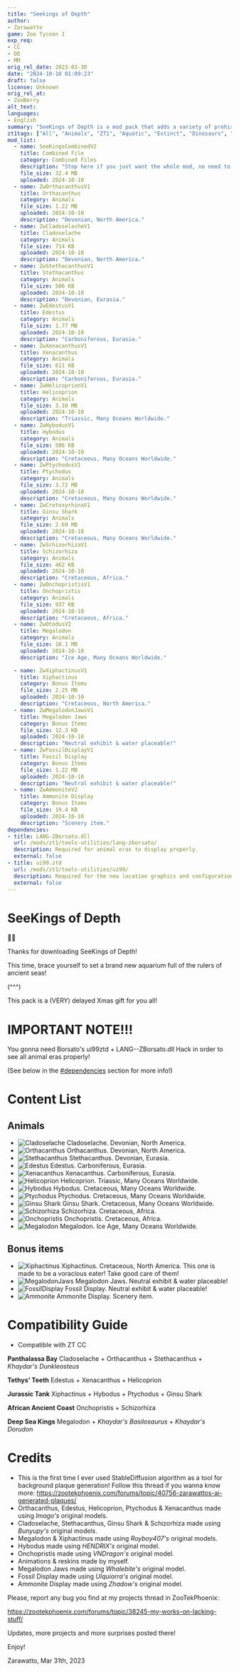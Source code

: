 ```yaml
---
title: "Seekings of Depth"
author: 
- Zarawatto
game: Zoo Tycoon 1
exp_req:
- CC
- DD
- MM
orig_rel_date: 2023-03-30
date: "2024-10-10 01:09:23"
draft: false
license: Unknown
orig_rel_at: 
- ZooBerry
alt_text: 
languages:
- English
summary: "SeeKings of Depth is a mod pack that adds a variety of prehistoric sea creatures to Zoo Tycoon 1."
zt1tags: ["All", "Animals", "ZT1", "Aquatic", "Extinct", "Dinosaurs", "Prehistoric", "Packs", "Objects", "Scenery"]
mod_list: 
  - name: SeeKingsCombinedV2
    title: Combined File
    category: Combined Files
    description: "Stop here if you just want the whole mod, no need to go further! This is the combined file for the SeeKings of Depth mod and contains all of the files listed below."
    file_size: 32.4 MB
    uploaded: 2024-10-10
  - name: ZwOrthacanthusV1
    title: Orthacanthus
    category: Animals
    file_size: 1.22 MB
    uploaded: 2024-10-10
    description: "Devonian, North America."
  - name: ZwCladoselacheV1
    title: Cladoselache
    category: Animals
    file_size: 714 KB
    uploaded: 2024-10-10
    description: "Devonian, North America."
  - name: ZwStethacanthusV1
    title: Stethacanthus
    category: Animals
    file_size: 506 KB
    uploaded: 2024-10-10
    description: "Devonian, Eurasia."
  - name: ZwEdestusV1
    title: Edestus
    category: Animals
    file_size: 1.77 MB
    uploaded: 2024-10-10
    description: "Carboniferous, Eurasia."
  - name: ZwXenacanthusV1
    title: Xenacanthus
    category: Animals
    file_size: 611 KB
    uploaded: 2024-10-10
    description: "Carboniferous, Eurasia."
  - name: ZwHelicoprionV1
    title: Helicoprion
    category: Animals
    file_size: 3.10 MB
    uploaded: 2024-10-10
    description: "Triassic, Many Oceans Worldwide."
  - name: ZwHybodusV1
    title: Hybodus
    category: Animals
    file_size: 506 KB
    uploaded: 2024-10-10
    description: "Cretaceous, Many Oceans Worldwide."
  - name: ZwPtychodusV1
    title: Ptychodus
    category: Animals
    file_size: 3.72 MB
    uploaded: 2024-10-10
    description: "Cretaceous, Many Oceans Worldwide."
  - name: ZwCretoxyrhinaV1
    title: Ginsu Shark
    category: Animals
    file_size: 2.69 MB
    uploaded: 2024-10-10
    description: "Cretaceous, Many Oceans Worldwide."
  - name: ZwSchizorhizaV1
    title: Schizorhiza
    category: Animals
    file_size: 462 KB
    uploaded: 2024-10-10
    description: "Cretaceous, Africa."
  - name: ZwOnchopristisV1
    title: Onchopristis
    category: Animals
    file_size: 937 KB
    uploaded: 2024-10-10
    description: "Cretaceous, Africa."
  - name: ZwOtodusV2
    title: Megalodon
    category: Animals
    file_size: 10.1 MB
    uploaded: 2024-10-10
    description: "Ice Age, Many Oceans Worldwide."

  - name: ZwXiphactinusV1
    title: Xiphactinus
    category: Bonus Items
    file_size: 2.25 MB
    uploaded: 2024-10-10
    description: "Cretaceous, North America."
  - name: ZwMegalodonJawsV1
    title: Megalodon Jaws
    category: Bonus Items
    file_size: 12.3 KB
    uploaded: 2024-10-10
    description: "Neutral exhibit & water placeable!"
  - name: ZwFossilDisplayV1
    title: Fossil Display
    category: Bonus Items
    file_size: 1.22 MB
    uploaded: 2024-10-10
    description: "Neutral exhibit & water placeable!"
  - name: ZwAmmoniteV2
    title: Ammonite Display
    category: Bonus Items
    file_size: 19.4 KB
    uploaded: 2024-10-10
    description: "Scenery item."
dependencies:
- title: LANG-ZBorsato.dll
  url: /mods/zt1/tools-utilities/lang-zborsato/
  description: Required for animal eras to display properly.
  external: false
- title: ui99.ztd
  url: /mods/zt1/tools-utilities/ui99/
  description: Required for the new location graphics and configurations to display properly.
  external: false
---
```

# SeeKings of Depth
 🦈🦈 

Thanks for downloading SeeKings of Depth!

This time, brace yourself to set a brand new aquarium full of the rulers of ancient seas!

(^^^)

This pack is a (VERY) delayed Xmas gift for you all!

# IMPORTANT NOTE!!!

You gonna need Borsato's ui99ztd + LANG--ZBorsato.dll Hack in order to see all animal eras properly!

(See below in the [#dependencies](#dependencies) section for more info!)

# Content List

## Animals
- ![Cladoselache]({{<cdn>}}mods/zt1/expansive-packs/seekings-of-depth/images/post/PlaqClado.png) Cladoselache. Devonian, North America.
- ![Orthacanthus]({{<cdn>}}mods/zt1/expansive-packs/seekings-of-depth/images/post/PlaqOrthac.png) Orthacanthus. Devonian, North America. 
- ![Stethacanthus]({{<cdn>}}mods/zt1/expansive-packs/seekings-of-depth/images/post/PlaqSteth.png) Stethacanthus. Devonian, Eurasia. 
- ![Edestus]({{<cdn>}}mods/zt1/expansive-packs/seekings-of-depth/images/post/PlaqEdes.png) Edestus. Carboniferous, Eurasia. 
- ![Xenacanthus]({{<cdn>}}mods/zt1/expansive-packs/seekings-of-depth/images/post/PlaqXenac.png) Xenacanthus. Carboniferous, Eurasia. 
- ![Helicoprion]({{<cdn>}}mods/zt1/expansive-packs/seekings-of-depth/images/post/PlaqHelic.png) Helicoprion. Triassic, Many Oceans Worldwide. 
- ![Hybodus]({{<cdn>}}mods/zt1/expansive-packs/seekings-of-depth/images/post/PlaqHybo.png) Hybodus. Cretaceous, Many Oceans Worldwide. 
- ![Ptychodus]({{<cdn>}}mods/zt1/expansive-packs/seekings-of-depth/images/post/PlaqPtycho.png) Ptychodus. Cretaceous, Many Oceans Worldwide. 
- ![Ginsu Shark]({{<cdn>}}mods/zt1/expansive-packs/seekings-of-depth/images/post/PlaqGinsu.png) Ginsu Shark. Cretaceous, Many Oceans Worldwide. 
- ![Schizorhiza]({{<cdn>}}mods/zt1/expansive-packs/seekings-of-depth/images/post/PlaqSchz.png) Schizorhiza. Cretaceous, Africa. 
- ![Onchopristis]({{<cdn>}}mods/zt1/expansive-packs/seekings-of-depth/images/post/PlaqOncho.png) Onchopristis. Cretaceous, Africa. 
- ![Megalodon]({{<cdn>}}mods/zt1/expansive-packs/seekings-of-depth/images/post/PlaqMegal.png) Megalodon. Ice Age, Many Oceans Worldwide. 

## Bonus items
- ![Xiphactinus]({{<cdn>}}mods/zt1/expansive-packs/seekings-of-depth/images/post/PlaqXipha.png) Xiphactinus. Cretaceous, North America. This one is made to be a voracious eater! Take good care of them! 
- ![MegalodonJaws]({{<cdn>}}mods/zt1/expansive-packs/seekings-of-depth/images/post/PlaqMegaJaw.png) Megalodon Jaws. Neutral exhibit & water placeable! 
- ![FossilDisplay]({{<cdn>}}mods/zt1/expansive-packs/seekings-of-depth/images/post/PlaqFossil.png) Fossil Display. Neutral exhibit & water placeable! 
- ![Ammonite]({{<cdn>}}mods/zt1/expansive-packs/seekings-of-depth/images/post/PlaqAmmon.png) Ammonite Display. Scenery item. 

# Compatibility Guide

- Compatible with ZT CC

**Panthalassa Bay**
Cladoselache + Orthacanthus + Stethacanthus + *Khaydar's Dunkleosteus*

**Tethys' Teeth**
Edestus + Xenacanthus + Helicoprion

**Jurassic Tank**
Xiphactinus + Hybodus + Ptychodus + Ginsu Shark

**African Ancient Coast**
Onchopristis + Schizorhiza

**Deep Sea Kings**
Megalodon + *Khaydar's Basilosaurus* + *Khaydar's Dorudon*

# Credits

- This is the first time I ever used StableDiffusion algorithm as a tool for background plaque generation! Follow this thread if you wanna know more: https://zootekphoenix.com/forums/topic/40756-zarawattos-ai-generated-plaques/
- Orthacanthus, Edestus, Helicoprion, Ptychodus & Xenacanthus made using *Imago's* original models.
- Cladoselache, Stethacanthus, Ginsu Shark & Schizorhiza made using *Bunyupy's* original models.
- Megalodon & Xiphactinus made using *Royboy407's* original models.
- Hybodus made using *HENDRIX's* original model.
- Onchopristis made using *VNDragon's* original model.
- Animations & reskins made by myself.
- Megalodon Jaws made using *Whalebite's* original model.
- Fossil Display made using *Ulquiorra's* original model.
- Ammonite Display made using *Zhadow's* original model.

Please, report any bug you find at my projects thread in ZooTekPhoenix:

https://zootekphoenix.com/forums/topic/38245-my-works-on-lacking-stuff/

Updates, more projects and more surprises posted there!

Enjoy!

Zarawatto, Mar 31th, 2023